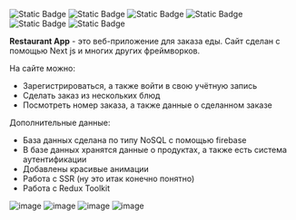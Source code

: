 ![Static Badge](https://img.shields.io/badge/Next%20js-blue?style=for-the-badge&logo=Next.js&labelColor=black&color=black)
![Static Badge](https://img.shields.io/badge/Redux%20Toolkit-blue?style=for-the-badge&logo=Redux&labelColor=%23593d88&color=%23593d88)
![Static Badge](https://img.shields.io/badge/Firebase-blue?style=for-the-badge&logo=Firebase&labelColor=%231a73e8&color=%231a73e8)
![Static Badge](https://img.shields.io/badge/Tailwind%20CSS-blue?style=for-the-badge&logo=TailWindcss&labelColor=%230b1120&color=%230b1120)
![Static Badge](https://img.shields.io/badge/typescript-black?style=for-the-badge&logo=typescript&logoColor=white&color=%233178c6)
![Static Badge](https://img.shields.io/badge/Framer%20Motion-black?style=for-the-badge&logo=framer&logoColor=white&color=%23e900ba)


**Restaurant App** - это веб-приложение для заказа еды.
Сайт сделан с помощью Next js и многих других фреймворков.

На сайте можно:
- Зарегистрироваться, а также войти в свою учётную запись
- Сделать заказ из нескольких блюд
- Посмотреть номер заказа, а также данные о сделанном заказе

Дополнительные данные:
- База данных сделана по типу NoSQL с помощью firebase
- В базе данных хранятся данные о продуктах, а также есть система аутентификации
- Добавлены красивые анимации
- Работа с SSR (ну это итак конечно понятно)
- Работа с Redux Toolkit

![image](https://github.com/AddBlockk/Restaurant-App/assets/121123133/6c3878d5-55b2-4798-b352-f07054af58bb)
![image](https://github.com/AddBlockk/Restaurant-App/assets/121123133/949ab520-c1dd-4431-8ed6-0d2b2b54561b)
![image](https://github.com/AddBlockk/Restaurant-App/assets/121123133/f8b27848-30f2-41da-8e1e-c5f5e3828aa5)
![image](https://github.com/AddBlockk/Restaurant-App/assets/121123133/66da548b-a541-4383-b57e-d721d33631d7)
